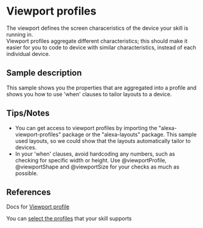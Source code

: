 # Viewport profiles 
The viewport defines the screen characeristics of the device your skill is running in.  
Viewport profiles aggregate different characteristics; this should make it easier for you to code to device with similar characteristics, instead of each individual device.   

## Sample description 
This sample shows you the properties that are aggregated into a profile and shows you how to use 'when' clauses to tailor layouts to a device. 

## Tips/Notes 
- You can get access to viewport profiles by importing the "alexa-viewport-profiles" package or the "alexa-layouts" package. This sample used layouts, so we could show that the layouts automatically tailor to devices. 
- In your 'when' clauses, avoid hardcoding any numbers, such as checking for specific width or height. Use @viewportProfile,  @viewportShape and @viewportSize for your checks as much as possible. 


## References 
Docs for [Viewport profile](https://developer.amazon.com/docs/alexa-presentation-language/apl-alexa-viewport-profiles-package.html)   

You can [select the profiles](https://developer.amazon.com/docs/alexa-presentation-language/apl-select-the-viewport-profiles-your-skill-supports.html) that your skill supports

 